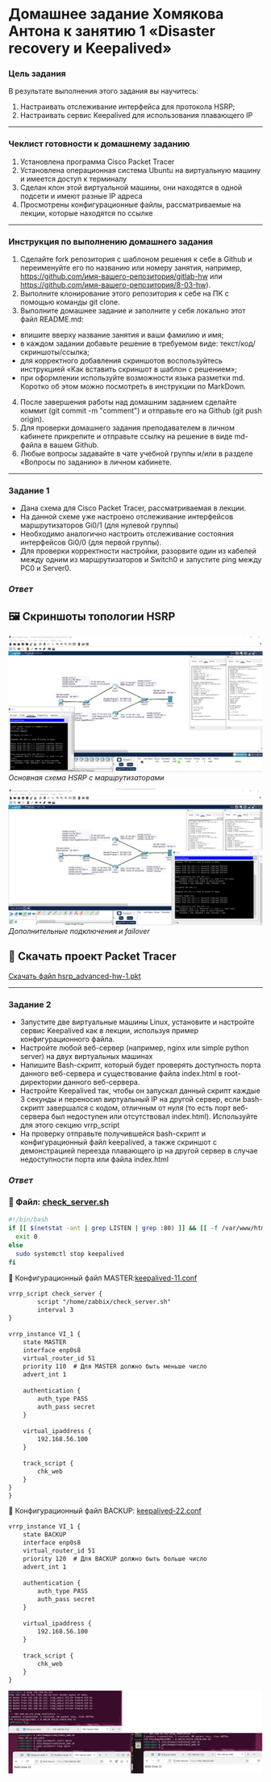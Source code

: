# Домашнее задание Хомякова Антона к занятию 1 «Disaster recovery и Keepalived» 


### Цель задания

В результате выполнения этого задания вы научитесь:
1. Настраивать отслеживание интерфейса для протокола HSRP;
2. Настраивать сервис Keepalived для использования плавающего IP

-----

### Чеклист готовности к домашнему заданию

1. Установлена программа Cisco Packet Tracer
2. Установлена операционная система Ubuntu на виртуальную машину и имеется доступ к терминалу
3. Сделан клон этой виртуальной машины, они находятся в одной подсети и имеют разные IP адреса
4. Просмотрены конфигурационные файлы, рассматриваемые на лекции, которые находятся по ссылке

-----

### Инструкция по выполнению домашнего задания
1. Сделайте fork репозитория c шаблоном решения к себе в Github и переименуйте его по названию или номеру занятия, например, https://github.com/имя-вашего-репозитория/gitlab-hw или https://github.com/имя-вашего-репозитория/8-03-hw).
2. Выполните клонирование этого репозитория к себе на ПК с помощью команды git clone.
3. Выполните домашнее задание и заполните у себя локально этот файл README.md:
  - впишите вверху название занятия и ваши фамилию и имя;
  - в каждом задании добавьте решение в требуемом виде: текст/код/скриншоты/ссылка;
  - для корректного добавления скриншотов воспользуйтесь инструкцией «Как вставить скриншот в шаблон с решением»;
  - при оформлении используйте возможности языка разметки md. Коротко об этом можно посмотреть в инструкции по MarkDown.
4. После завершения работы над домашним заданием сделайте коммит (git commit -m "comment") и отправьте его на Github (git push origin).
5. Для проверки домашнего задания преподавателем в личном кабинете прикрепите и отправьте ссылку на решение в виде md-файла в вашем Github.
6. Любые вопросы задавайте в чате учебной группы и/или в разделе «Вопросы по заданию» в личном кабинете.

-----
### Задание 1
  - Дана схема для Cisco Packet Tracer, рассматриваемая в лекции.
  - На данной схеме уже настроено отслеживание интерфейсов маршрутизаторов Gi0/1 (для нулевой группы)
  - Необходимо аналогично настроить отслеживание состояния интерфейсов Gi0/0 (для первой группы).
  - Для проверки корректности настройки, разорвите один из кабелей между одним из маршрутизаторов и Switch0 и запустите ping между PC0 и Server0.

 ### *Ответ*

## 🖼️ Скриншоты топологии HSRP

![HSRP схема 1](images/hsrp_advanced-hw-1.png)  
*Основная схема HSRP с маршрутизаторами*

![HSRP схема 2](images/hsrp_advanced-hw-1_2.png)  
*Дополнительные подключения и failover*

## 📁 Скачать проект Packet Tracer

[Скачать файл hsrp_advanced-hw-1.pkt](./hsrp_advanced-hw-1.pkt)



-----
### Задание 2
  - Запустите две виртуальные машины Linux, установите и настройте сервис Keepalived как в лекции, используя пример конфигурационного файла.
  - Настройте любой веб-сервер (например, nginx или simple python server) на двух виртуальных машинах
  - Напишите Bash-скрипт, который будет проверять доступность порта данного веб-сервера и существование файла index.html в root-директории данного веб-сервера.
  - Настройте Keepalived так, чтобы он запускал данный скрипт каждые 3 секунды и переносил виртуальный IP на другой сервер, если bash-скрипт завершался с кодом, отличным от нуля (то есть порт веб-сервера был недоступен или отсутствовал index.html). Используйте для этого секцию vrrp_script
  - На проверку отправьте получившейся bash-скрипт и конфигурационный файл keepalived, а также скриншот с демонстрацией переезда плавающего ip на другой сервер в случае недоступности порта или файла index.html

 ### *Ответ*


### 🔹 Файл: [check_server.sh](task2/check_server.sh)


```bash
#!/bin/bash
if [[ $(netstat -ant | grep LISTEN | grep :80) ]] && [[ -f /var/www/html/index.nginx-debian.html ]]; then
  exit 0
else
  sudo systemctl stop keepalived
fi
```

🔹 Конфигурационный файл MASTER:[keepalived-11.conf](task2/keepalived-11.conf)



```
vrrp_script check_server {
        script "/home/zabbix/check_server.sh"
        interval 3
}

vrrp_instance VI_1 {
    state MASTER
    interface enp0s8
    virtual_router_id 51
    priority 110  # Для MASTER должно быть меньше число
    advert_int 1

    authentication {
        auth_type PASS
        auth_pass secret
    }

    virtual_ipaddress {
        192.168.56.100
    }

    track_script {
        chk_web
    }
}
}
```

🔹 Конфигурационный файл BACKUP: [keepalived-22.conf](task2/keepalived-22.conf)


```
vrrp_instance VI_1 {
    state BACKUP
    interface enp0s8
    virtual_router_id 51
    priority 120  # Для BACKUP должно быть больше число
    advert_int 1

    authentication {
        auth_type PASS
        auth_pass secret
    }

    virtual_ipaddress {
        192.168.56.100
    }

    track_script {
        chk_web
    }
}
```

![Результат работы Keepalived](task2/5.png)
